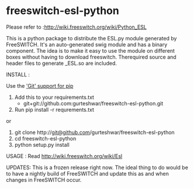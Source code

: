 freeswitch-esl-python
=====================

Please refer to :http://wiki.freeswitch.org/wiki/Python_ESL

This is a python package to distribute the ESL.py module generated by FreeSWITCH. It's an auto-generated swig module and has a binary component. The idea is to make it easy to use the module on different boxes without having to download freeswitch. Therequired source and header files to generate _ESL.so are included.

INSTALL :

Use the ['Git' support for pip](http://www.pip-installer.org/en/latest/requirements.html#git)

1. Add this to your requirements.txt
    - git+git://github.com:gurteshwar/freeswitch-esl-python.git 
2. Run pip install -r requrements.txt

or

1. git clone http://git@github.com/gurteshwar/freeswitch-esl-python
2. cd freeswitch-esl-python
3. python setup.py install

USAGE : Read http://wiki.freeswitch.org/wiki/Esl

UPDATES: This is a frozen release right now. The ideal thing to do would be to have a nightly build of FreeSWITCH and update this as and when changes in FreeSWITCH occur.
